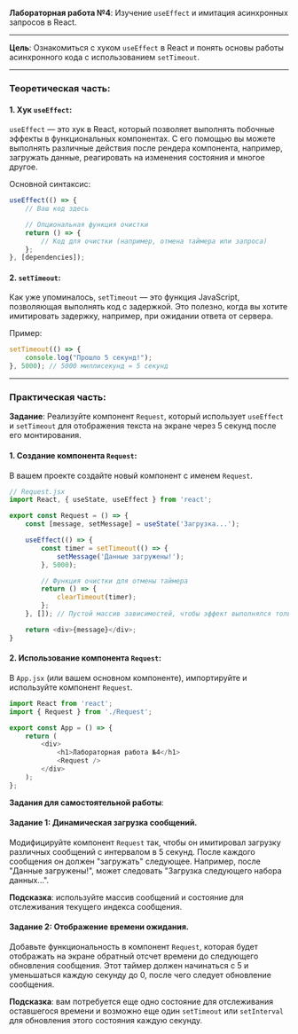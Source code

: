 **Лабораторная работа №4**: Изучение `useEffect` и имитация асинхронных запросов в React.

---

**Цель**: Ознакомиться с хуком `useEffect` в React и понять основы работы асинхронного кода с использованием `setTimeout`.

---

### **Теоретическая часть**:

#### **1. Хук `useEffect`**:

`useEffect` — это хук в React, который позволяет выполнять побочные эффекты в функциональных компонентах. С его помощью вы можете выполнять различные действия после рендера компонента, например, загружать данные, реагировать на изменения состояния и многое другое.

Основной синтаксис:
```javascript
useEffect(() => {
    // Ваш код здесь

    // Опциональная функция очистки
    return () => {
        // Код для очистки (например, отмена таймера или запроса)
    };
}, [dependencies]);
```

#### **2. `setTimeout`**:

Как уже упоминалось, `setTimeout` — это функция JavaScript, позволяющая выполнять код с задержкой. Это полезно, когда вы хотите имитировать задержку, например, при ожидании ответа от сервера.

Пример:
```javascript
setTimeout(() => {
    console.log("Прошло 5 секунд!");
}, 5000); // 5000 миллисекунд = 5 секунд
```

---

### **Практическая часть**:

**Задание**: Реализуйте компонент `Request`, который использует `useEffect` и `setTimeout` для отображения текста на экране через 5 секунд после его монтирования.

#### **1. Создание компонента `Request`**:

В вашем проекте создайте новый компонент с именем `Request`.

```javascript
// Request.jsx
import React, { useState, useEffect } from 'react';

export const Request = () => {
    const [message, setMessage] = useState('Загрузка...');

    useEffect(() => {
        const timer = setTimeout(() => {
            setMessage('Данные загружены!');
        }, 5000);

        // Функция очистки для отмены таймера
        return () => {
            clearTimeout(timer);
        };
    }, []); // Пустой массив зависимостей, чтобы эффект выполнялся только при монтировании

    return <div>{message}</div>;
}
```

#### **2. Использование компонента `Request`**:

В `App.jsx` (или вашем основном компоненте), импортируйте и используйте компонент `Request`.

```javascript
import React from 'react';
import { Request } from './Request';

export const App = () => {
    return (
        <div>
            <h1>Лабораторная работа №4</h1>
            <Request />
        </div>
    );
};
```

**Задания для самостоятельной работы**:


#### **Задание 1: Динамическая загрузка сообщений**.

Модифицируйте компонент `Request` так, чтобы он имитировал загрузку различных сообщений с интервалом в 5 секунд. После каждого сообщения он должен "загружать" следующее. Например, после "Данные загружены!", может следовать "Загрузка следующего набора данных...".

**Подсказка**: используйте массив сообщений и состояние для отслеживания текущего индекса сообщения.



#### **Задание 2: Отображение времени ожидания**.

Добавьте функциональность в компонент `Request`, которая будет отображать на экране обратный отсчет времени до следующего обновления сообщения. Этот таймер должен начинаться с 5 и уменьшаться каждую секунду до 0, после чего следует обновление сообщения.

**Подсказка**: вам потребуется еще одно состояние для отслеживания оставшегося времени и возможно еще один `setTimeout` или `setInterval` для обновления этого состояния каждую секунду.


